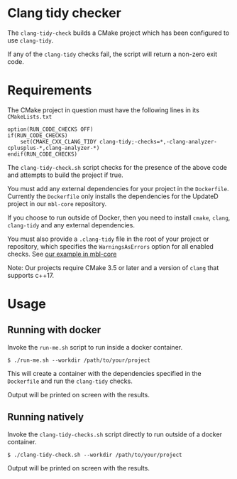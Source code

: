 # Clang tidy checker

The `clang-tidy-check` builds a CMake project which has been configured to use `clang-tidy`.

If any of the `clang-tidy` checks fail, the script will return a non-zero exit code.


# Requirements

The CMake project in question must have the following lines in its `CMakeLists.txt`

```
option(RUN_CODE_CHECKS OFF)
if(RUN_CODE_CHECKS)
    set(CMAKE_CXX_CLANG_TIDY clang-tidy;-checks=*,-clang-analyzer-cplusplus-*,clang-analyzer-*)
endif(RUN_CODE_CHECKS)
```

The `clang-tidy-check.sh` script checks for the presence of the above code and attempts to build the project if true.

You must add any external dependencies for your project in the `Dockerfile`.
Currently the `Dockerfile` only installs the dependencies for the UpdateD project in our `mbl-core` repository.

If you choose to run outside of Docker, then you need to install `cmake`, `clang`, `clang-tidy` and any external dependencies.

You must also provide a `.clang-tidy` file in the root of your project or repository, which specifies the `WarningsAsErrors`
option for all enabled checks. See [our example in mbl-core](https://github.com/ARMmbed/mbl-core)

Note: Our projects require CMake 3.5 or later and a version of `clang` that supports c++17.

# Usage

## Running with docker

Invoke the `run-me.sh` script to run inside a docker container.

```
$ ./run-me.sh --workdir /path/to/your/project
```

This will create a container with the dependencies specified in the `Dockerfile` and run the `clang-tidy` checks.

Output will be printed on screen with the results.

## Running natively

Invoke the `clang-tidy-checks.sh` script directly to run outside of a docker container.

```
$ ./clang-tidy-check.sh --workdir /path/to/your/project
```

Output will be printed on screen with the results.
